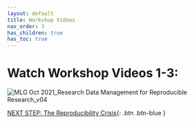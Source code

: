 ```yaml
---
layout: default
title: Workshop Videos
nav_order: 3
has_children: true
has_toc: true
---
```

# Watch Workshop Videos 1-3:
![MLG Oct  2021_Research Data Management for Reproducible Research_v04](https://user-images.githubusercontent.com/88455218/145485829-3fd45edc-06c3-4453-ae11-e5b15db653be.jpg)
  
[NEXT STEP: The Reproducibility Crisis](video-one.html){: .btn .btn-blue }

